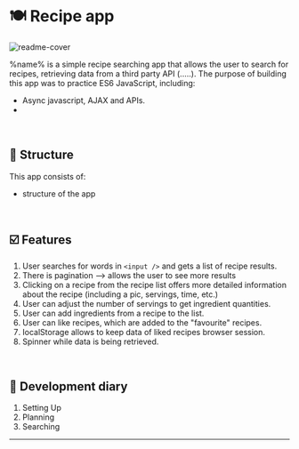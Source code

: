 

#  🍽 Recipe app

![readme-cover](readme-cover.png)

%name% is a simple recipe searching app that allows the user to search for recipes, retrieving data from a third party API (.....). The purpose of building this app was to practice ES6 JavaScript, including:

- Async javascript, AJAX and APIs.
- 

<br />

## 🌲 Structure

This app consists of:

- structure of the app

<br />

## ☑️ Features

1. User searches for words in `<input />` and gets a list of recipe results.
2. There is pagination --> allows the user to see more results
3. Clicking on a recipe from the recipe list offers more detailed information about the recipe (including a pic, servings, time, etc.)
4. User can adjust the number of servings to get ingredient quantities.
5. User can add ingredients from a recipe to the list.
6. User can like recipes, which are added to the "favourite" recipes.
7. IocalStorage allows to keep data of liked recipes browser session. 
8. Spinner while data is being retrieved.

<br />

## 📓 Development diary

1. Setting Up
2. Planning
3. Searching



---

